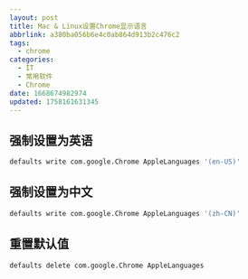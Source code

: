 ```yaml
---
layout: post
title: Mac & Linux设置Chrome显示语言
abbrlink: a380ba056b6e4c0ab864d913b2c476c2
tags:
  - chrome
categories:
  - IT
  - 常用软件
  - Chrome
date: 1668674982974
updated: 1758161631345
---
```


## 强制设置为英语

```bash
defaults write com.google.Chrome AppleLanguages '(en-US)'
```

## 强制设置为中文

```bash
defaults write com.google.Chrome AppleLanguages '(zh-CN)'
```

## 重置默认值

```bash
defaults delete com.google.Chrome AppleLanguages
```
